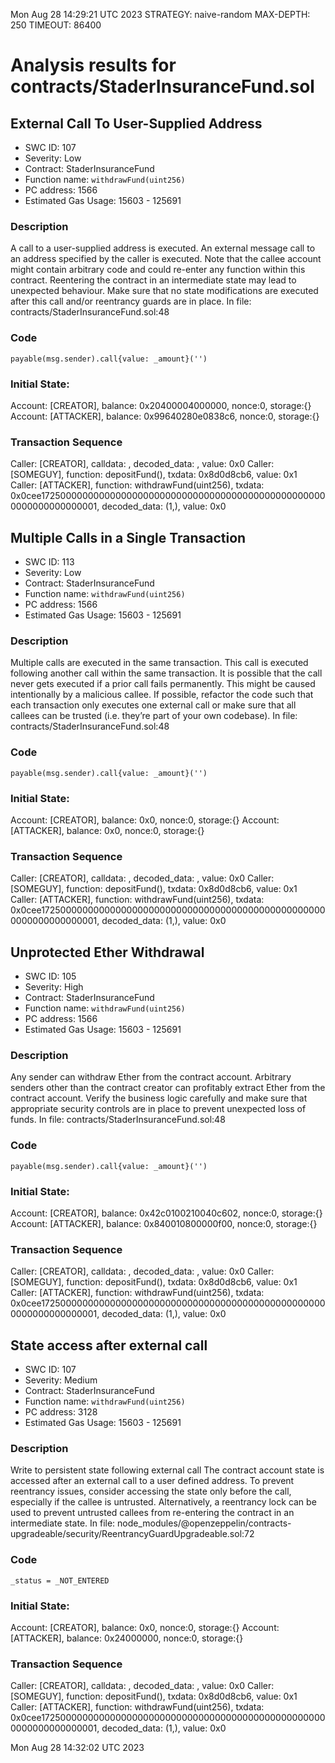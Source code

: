 Mon Aug 28 14:29:21 UTC 2023
STRATEGY: naive-random
MAX-DEPTH: 250
TIMEOUT: 86400
# Analysis results for contracts/StaderInsuranceFund.sol

## External Call To User-Supplied Address
- SWC ID: 107
- Severity: Low
- Contract: StaderInsuranceFund
- Function name: `withdrawFund(uint256)`
- PC address: 1566
- Estimated Gas Usage: 15603 - 125691

### Description

A call to a user-supplied address is executed.
An external message call to an address specified by the caller is executed. Note that the callee account might contain arbitrary code and could re-enter any function within this contract. Reentering the contract in an intermediate state may lead to unexpected behaviour. Make sure that no state modifications are executed after this call and/or reentrancy guards are in place.
In file: contracts/StaderInsuranceFund.sol:48

### Code

```
payable(msg.sender).call{value: _amount}('')
```

### Initial State:

Account: [CREATOR], balance: 0x20400004000000, nonce:0, storage:{}
Account: [ATTACKER], balance: 0x99640280e0838c6, nonce:0, storage:{}

### Transaction Sequence

Caller: [CREATOR], calldata: , decoded_data: , value: 0x0
Caller: [SOMEGUY], function: depositFund(), txdata: 0x8d0d8cb6, value: 0x1
Caller: [ATTACKER], function: withdrawFund(uint256), txdata: 0x0cee17250000000000000000000000000000000000000000000000000000000000000001, decoded_data: (1,), value: 0x0


## Multiple Calls in a Single Transaction
- SWC ID: 113
- Severity: Low
- Contract: StaderInsuranceFund
- Function name: `withdrawFund(uint256)`
- PC address: 1566
- Estimated Gas Usage: 15603 - 125691

### Description

Multiple calls are executed in the same transaction.
This call is executed following another call within the same transaction. It is possible that the call never gets executed if a prior call fails permanently. This might be caused intentionally by a malicious callee. If possible, refactor the code such that each transaction only executes one external call or make sure that all callees can be trusted (i.e. they’re part of your own codebase).
In file: contracts/StaderInsuranceFund.sol:48

### Code

```
payable(msg.sender).call{value: _amount}('')
```

### Initial State:

Account: [CREATOR], balance: 0x0, nonce:0, storage:{}
Account: [ATTACKER], balance: 0x0, nonce:0, storage:{}

### Transaction Sequence

Caller: [CREATOR], calldata: , decoded_data: , value: 0x0
Caller: [SOMEGUY], function: depositFund(), txdata: 0x8d0d8cb6, value: 0x1
Caller: [ATTACKER], function: withdrawFund(uint256), txdata: 0x0cee17250000000000000000000000000000000000000000000000000000000000000001, decoded_data: (1,), value: 0x0


## Unprotected Ether Withdrawal
- SWC ID: 105
- Severity: High
- Contract: StaderInsuranceFund
- Function name: `withdrawFund(uint256)`
- PC address: 1566
- Estimated Gas Usage: 15603 - 125691

### Description

Any sender can withdraw Ether from the contract account.
Arbitrary senders other than the contract creator can profitably extract Ether from the contract account. Verify the business logic carefully and make sure that appropriate security controls are in place to prevent unexpected loss of funds.
In file: contracts/StaderInsuranceFund.sol:48

### Code

```
payable(msg.sender).call{value: _amount}('')
```

### Initial State:

Account: [CREATOR], balance: 0x42c0100210040c602, nonce:0, storage:{}
Account: [ATTACKER], balance: 0x840010800000f00, nonce:0, storage:{}

### Transaction Sequence

Caller: [CREATOR], calldata: , decoded_data: , value: 0x0
Caller: [SOMEGUY], function: depositFund(), txdata: 0x8d0d8cb6, value: 0x1
Caller: [ATTACKER], function: withdrawFund(uint256), txdata: 0x0cee17250000000000000000000000000000000000000000000000000000000000000001, decoded_data: (1,), value: 0x0


## State access after external call
- SWC ID: 107
- Severity: Medium
- Contract: StaderInsuranceFund
- Function name: `withdrawFund(uint256)`
- PC address: 3128
- Estimated Gas Usage: 15603 - 125691

### Description

Write to persistent state following external call
The contract account state is accessed after an external call to a user defined address. To prevent reentrancy issues, consider accessing the state only before the call, especially if the callee is untrusted. Alternatively, a reentrancy lock can be used to prevent untrusted callees from re-entering the contract in an intermediate state.
In file: node_modules/@openzeppelin/contracts-upgradeable/security/ReentrancyGuardUpgradeable.sol:72

### Code

```
_status = _NOT_ENTERED
```

### Initial State:

Account: [CREATOR], balance: 0x0, nonce:0, storage:{}
Account: [ATTACKER], balance: 0x24000000, nonce:0, storage:{}

### Transaction Sequence

Caller: [CREATOR], calldata: , decoded_data: , value: 0x0
Caller: [SOMEGUY], function: depositFund(), txdata: 0x8d0d8cb6, value: 0x1
Caller: [ATTACKER], function: withdrawFund(uint256), txdata: 0x0cee17250000000000000000000000000000000000000000000000000000000000000001, decoded_data: (1,), value: 0x0


Mon Aug 28 14:32:02 UTC 2023
